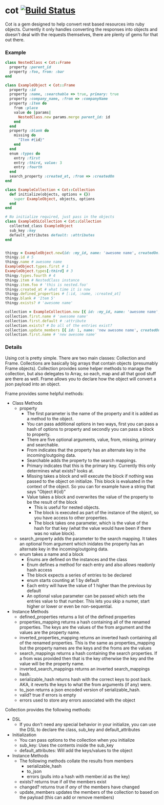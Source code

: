 cot [![Build Status](https://travis-ci.org/crimsonknave/cot.svg?branch=master)](https://travis-ci.org/crimsonknave/cot)
===

Cot is a gem designed to help convert rest based resources into ruby objects.  Currently it only handles converting the responses into objects and doesn't deal with the requests themselves, there are plenty of gems for that out there.

### Example

```ruby
class NestedClass < Cot::Frame
  property :parent_id
  property :foo, from: :bar
end

class ExampleObject < Cot::Frame
  property :id
  property :name, :searchable => true, primary: true
  property :company_name, :from => :companyName
  property :item do
    from :place
    value do |params|
      NestedClass.new params.merge parent_id: id
    end
  end
  property :blank do
    missing do
      "Item #{id}"
    end
  end
  enum :types do
    entry :first
    entry :third, value: 3
    entry :fourth
  end
  search_property :created_at, :from => :createdOn
end

class ExampleCollection < Cot::Collection
  def initialize(objects, options = {})
    super ExampleObject, objects, options
  end
end

# No initialize required, just pass in the objects
class ExampleDSLCollection < Cot::Collection
  collected_class ExampleObject
  sub_key :key
  default_attributes default: :attributes
end


thingy = ExampleObject.new(id: :my_id, name: 'awesome name', createdOn: Time.now, place: {bar: 'this is nested.foo'})
thingy.id # 5
thingy.name # awesome name
ExampleObject.types.first # 1
ExampleObject.types[:third] # 3
thingy.types.fourth # 4
thingy.item # NestedClass instance
thingy.item.foo # 'this is nested.foo'
thingy.created_at # what time it is now
thingy.defined_properties # [:id, :name, :created_at]
thingy.blank # 'Item 5'
thingy.exists? # 'awesome name'

collection = ExampleCollection.new [{ id: :my_id, name: 'awesome name', createdOn: Time.now }, { id: :my_id, name: 'awesome name', createdOn: Time.now }], { default_attributes: { default: :attribute }
collection.first.name # 'awesome name'
collection.first.default # :attribute
collection.exists? # Do all of the entries exist?
collection.update_members [{ id: 1, name: 'new awesome name', createdOn: Time.now }, { id: 2, name: 'new awesome name', createdOn: Time.now }]
collection.first.name # 'new awesome name'
```


### Details

Using cot is pretty simple. There are two main classes: Collection and Frame. Collections are basically big arrays that contain objects (presumably Frame objects). Collection provides some helper methods to manage the collection, but also delegates to Array, so each, map and all that good stuff are there as well. Frame allows you to declare how the object will convert a json payload into an object.

Frame provides some helpful methods:
- Class Methods
    - property
      - The first parameter is the name of the property and it is added as a method to the object.
      - You can pass additional options in two ways, first you can pass a hash of options to property and secondly you can pass a block to property.
      - There are five optional arguments, value, from, missing, primary and searchable.
      - From indicates that the property has an alternate key in the incoming/outgoing data.
      - Searchable adds the property to the search mappings.
      - Primary indicates that this is the primary key. Currently this only determines what exists? looks at.
      - Missing takes a block and will execute the block if nothing was passed to the object on initialize. This block is evaluated in the context of the object. So you can for example have a string that says "Object #{id}"
      - Value takes a block and overwrites the value of the property to be the result of the block
        - This is useful for nested objects.
        - The block is executed as part of the instance of the object, so you have access to other properties.
        - The block takes one parameter, which is the value of the hash for that key (what the value would have been if there was no value block).
    - search\_property adds the parameter to the search mapping.  It takes an optional from argument which inidates the property has an alternate key in the incoming/outgoing data.
    - enum takes a name and a block
      - Enums are defined on the instances and the class
      - Enum defines a method for each entry and also allows readonly hash access
      - The block expects a series of entries to be declared
      - enum starts counting at 1 by default
      - Each entry will have the value of 1 higher than the previous by default
      - An optional value parameter can be passed which sets the entries value to that number. This lets you skip a numer, start higher or lower or even be non-sequential.
- Instance Methods
    - defined\_properties returns a list of the defined properties
    - properties\_mapping returns a hash containing all of the renamed properties.  The keys are the values of the from argument and the values are the property name.
    - inverted\_properties\_mapping returns an inverted hash containing all of the renamed properties.  This is the same as properties\_mapping but the property names are the keys and the froms are the values
    - search\_mappings returns a hash containing the search properties.  If a from was provided then that is the key otherwise the key and the value will be the property name.
    - inverted\_search\_mappings returns an inverted search\_mappings hash.
    - serializable\_hash returns hash with the correct keys to post back.  AKA, it reverts the keys to what the from arguments (if any) were.
    - to\_json returns a json encoded version of serializable\_hash.
    - valid? true if errors is empty
    - errors used to store any errors associated with the object

Collection provides the following methods:
- DSL
  - If you don't need any special behavior in your initialize, you can use the DSL to declare the class, sub\_key and default\_attributes
- Initialization
  - You can pass options to the collection when you initialize
  - sub\_key: Uses the contents inside the sub\_key
  - default\_attributes: Will add the keys/values to the object
- Instance Methods
  - The following methods collate the results from members
    - serializable\_hash
    - to\_json
    - errors (pulls into a hash with member.id as the key)
  - exists? returns true if *all* the members exist
  - changed? returns true if *any* of the members have changed
  - update\_members updates the members of the collection to based on the payload (this can add or remove members)
